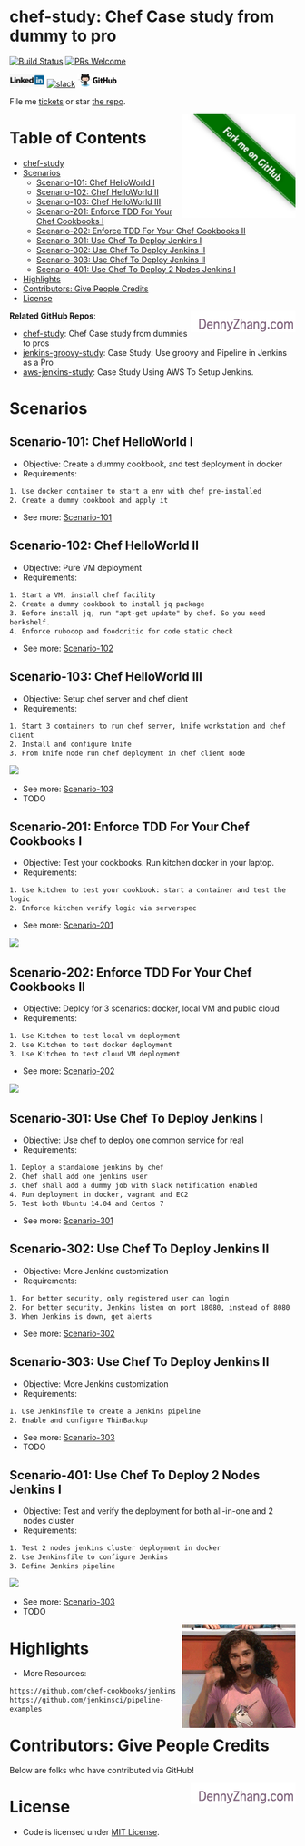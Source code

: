 # chef-study: Chef Case study from dummy to pro

[![Build Status](https://travis-ci.org/DennyZhang/chef-study.svg?branch=master)](https://travis-ci.org/DennyZhang/chef-study) [![PRs Welcome](https://img.shields.io/badge/PRs-welcome-brightgreen.svg)](http://makeapullrequest.com)

[![LinkedIn](https://raw.githubusercontent.com/USDevOps/mywechat-slack-group/master/images/linkedin.png)](https://www.linkedin.com/in/dennyzhang001) <a href="https://www.dennyzhang.com/slack" target="_blank" rel="nofollow"><img src="http://slack.dennyzhang.com/badge.svg" alt="slack"/></a> [![Github](https://raw.githubusercontent.com/USDevOps/mywechat-slack-group/master/images/github.png)](https://github.com/DennyZhang)

File me [tickets](https://github.com/DennyZhang/chef-study/issues) or star [the repo](https://github.com/DennyZhang/chef-study).

<a href="https://github.com/DennyZhang?tab=followers"><img align="right" width="200" height="183" src="https://raw.githubusercontent.com/USDevOps/mywechat-slack-group/master/images/fork_github.png" /></a>

Table of Contents
=================

   * [chef-study](#chef-study)
   * [Scenarios](#scenarios)
      * [Scenario-101: Chef HelloWorld I](#scenario-101-chef-helloworld-i)
      * [Scenario-102: Chef HelloWorld II](#scenario-102-chef-helloworld-ii)
      * [Scenario-103: Chef HelloWorld III](#scenario-103-chef-helloworld-iii)
      * [Scenario-201: Enforce TDD For Your Chef Cookbooks I](#scenario-201-enforce-tdd-for-your-chef-cookbooks-i)
      * [Scenario-202: Enforce TDD For Your Chef Cookbooks II](#scenario-202-enforce-tdd-for-your-chef-cookbooks-ii)
      * [Scenario-301: Use Chef To Deploy Jenkins I](#scenario-301-use-chef-to-deploy-jenkins-i)
      * [Scenario-302: Use Chef To Deploy Jenkins II](#scenario-302-use-chef-to-deploy-jenkins-ii)
      * [Scenario-303: Use Chef To Deploy Jenkins II](#scenario-303-use-chef-to-deploy-jenkins-ii)
      * [Scenario-401: Use Chef To Deploy 2 Nodes Jenkins I](#scenario-401-use-chef-to-deploy-2-nodes-jenkins-i)
   * [Highlights](#highlights)
   * [Contributors: Give People Credits](#contributors-give-people-credits)
   * [License](#license)

<a href="https://www.dennyzhang.com"><img align="right" width="185" height="37" src="https://raw.githubusercontent.com/USDevOps/mywechat-slack-group/master/images/dns_small.png"></a>

**Related GitHub Repos**:
- [chef-study](https://github.com/DennyZhang/chef-study): Chef Case study from dummies to pros
- [jenkins-groovy-study](https://github.com/DennyZhang/jenkins-groovy-study): Case Study: Use groovy and Pipeline in Jenkins as a Pro
- [aws-jenkins-study](https://github.com/DennyZhang/aws-jenkins-study): Case Study Using AWS To Setup Jenkins.

# Scenarios

## Scenario-101: Chef HelloWorld I
- Objective: Create a dummy cookbook, and test deployment in docker
- Requirements:
```
1. Use docker container to start a env with chef pre-installed
2. Create a dummy cookbook and apply it
```
- See more: [Scenario-101](./Scenario-101)

## Scenario-102: Chef HelloWorld II
- Objective: Pure VM deployment
- Requirements:
```
1. Start a VM, install chef facility
2. Create a dummy cookbook to install jq package
3. Before install jq, run "apt-get update" by chef. So you need berkshelf.
4. Enforce rubocop and foodcritic for code static check
```
- See more: [Scenario-102](./Scenario-102)

## Scenario-103: Chef HelloWorld III
- Objective: Setup chef server and chef client
- Requirements:
```
1. Start 3 containers to run chef server, knife workstation and chef client
2. Install and configure knife
3. From knife node run chef deployment in chef client node
```
<a href="https://www.dennyzhang.com"><img src="https://raw.githubusercontent.com/DennyZhang/chef-study/master/images/scenario-103-design.png"/> </a>
- See more: [Scenario-103](./Scenario-103)
- TODO

## Scenario-201: Enforce TDD For Your Chef Cookbooks I
- Objective: Test your cookbooks. Run kitchen docker in your laptop.
- Requirements:
```
1. Use kitchen to test your cookbook: start a container and test the logic
2. Enforce kitchen verify logic via serverspec
```
- See more: [Scenario-201](./Scenario-201)

<a href="https://www.dennyzhang.com"><img src="https://raw.githubusercontent.com/DennyZhang/chef-study/master/images/scenario-201-design.png"/> </a>
## Scenario-202: Enforce TDD For Your Chef Cookbooks II
- Objective: Deploy for 3 scenarios: docker, local VM and public cloud
- Requirements:
```
1. Use Kitchen to test local vm deployment
2. Use Kitchen to test docker deployment
3. Use Kitchen to test cloud VM deployment
```
- See more: [Scenario-202](./Scenario-202)

<a href="https://www.dennyzhang.com"><img src="https://raw.githubusercontent.com/DennyZhang/chef-study/master/images/scenario-202-design.png"/> </a>

## Scenario-301: Use Chef To Deploy Jenkins I
- Objective: Use chef to deploy one common service for real
- Requirements:
```
1. Deploy a standalone jenkins by chef
2. Chef shall add one jenkins user
3. Chef shall add a dummy job with slack notification enabled
4. Run deployment in docker, vagrant and EC2
5. Test both Ubuntu 14.04 and Centos 7
```
- See more: [Scenario-301](./Scenario-301)

## Scenario-302: Use Chef To Deploy Jenkins II
- Objective: More Jenkins customization
- Requirements:
```
1. For better security, only registered user can login
2. For better security, Jenkins listen on port 18080, instead of 8080
3. When Jenkins is down, get alerts
```
- See more: [Scenario-302](./Scenario-302)

## Scenario-303: Use Chef To Deploy Jenkins II
- Objective: More Jenkins customization
- Requirements:
```
1. Use Jenkinsfile to create a Jenkins pipeline
2. Enable and configure ThinBackup
```
- See more: [Scenario-303](./Scenario-303)
- TODO

## Scenario-401: Use Chef To Deploy 2 Nodes Jenkins I
- Objective: Test and verify the deployment for both all-in-one and 2 nodes cluster
- Requirements:
```
1. Test 2 nodes jenkins cluster deployment in docker
2. Use Jenkinsfile to configure Jenkins
3. Define Jenkins pipeline
```
<a href="https://www.dennyzhang.com"><img src="https://raw.githubusercontent.com/DennyZhang/chef-study/master/images/scenario-401-design.png"/> </a>
- See more: [Scenario-303](./Scenario-303)
- TODO

<a href="https://www.dennyzhang.com"><img align="right" width="200" height="183" src="https://raw.githubusercontent.com/USDevOps/mywechat-slack-group/master/images/magic.gif"></a>

# Highlights
- More Resources:
```
https://github.com/chef-cookbooks/jenkins
https://github.com/jenkinsci/pipeline-examples
```

# Contributors: Give People Credits
Below are folks who have contributed via GitHub!

<a href="https://www.dennyzhang.com"><img align="right" width="185" height="37" src="https://raw.githubusercontent.com/USDevOps/mywechat-slack-group/master/images/dns_small.png"></a>

# License
- Code is licensed under [MIT License](https://www.dennyzhang.com/wp-content/mit_license.txt).
